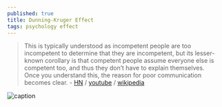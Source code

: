 ```yaml
---
published: true
title: Dunning-Kruger Effect
tags: psychology effect
---
```

> This is typically understood as incompetent people are too incompetent to determine that they are incompetent, but its lesser-known corollary is that competent people assume everyone else is competent too, and thus they don’t have to explain themselves.   
> Once you understand this, the reason for poor communication becomes clear. -  [HN](https://news.ycombinator.com/item?id=28778581) / [youtube](https://www.youtube.com/watch?v=YY0mRL1xmws) / [wikipedia](https://en.wikipedia.org/wiki/Dunning%E2%80%93Kruger_effect)

![caption](https://aaronhertzmann.com/images/lincoln.jpg)
